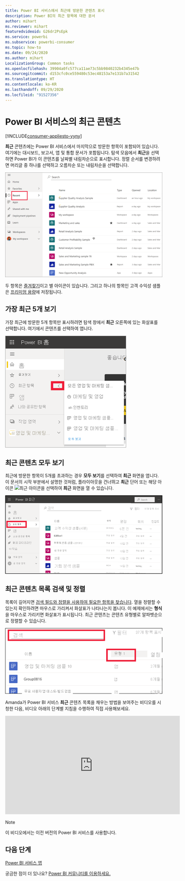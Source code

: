 ```yaml
---
title: Power BI 서비스에서 최근에 방문한 콘텐츠 표시
description: Power BI의 최근 항목에 대한 문서
author: mihart
ms.reviewer: mihart
featuredvideoid: G26dr2PsEpk
ms.service: powerbi
ms.subservice: powerbi-consumer
ms.topic: how-to
ms.date: 09/24/2020
ms.author: mihart
LocalizationGroup: Common tasks
ms.openlocfilehash: 39904a0fc577ca11ae73c5bb9840232b4345e47b
ms.sourcegitcommit: d153cfc0ce559480c53ec48153a7e131b7a31542
ms.translationtype: HT
ms.contentlocale: ko-KR
ms.lasthandoff: 09/29/2020
ms.locfileid: "91527356"
---
```

# <a name="recent-content-in-the-power-bi-service"></a>Power BI 서비스의 **최근** 콘텐츠

[!INCLUDE[consumer-appliesto-yyny](../includes/consumer-appliesto-yyny.md)]

**최근** 콘텐츠에는 Power BI 서비스에서 마지막으로 방문한 항목이 포함되어 있습니다. 여기에는 대시보드, 보고서, 앱 및 통합 문서가 포함됩니다. 탐색 모음에서 **최근**을 선택하면 Power BI가 이 콘텐츠를 날짜별 내림차순으로 표시합니다.  정렬 순서를 변경하려면 머리글 중 하나를 선택하고 오름차순 또는 내림차순을 선택합니다.


![최근 콘텐츠 창](./media/end-user-recent/power-bi-recents.png)

두 항목은 [즐겨찾기](end-user-favorite.md)이고 별 아이콘이 있습니다. 그리고 하나의 항목인 고객 수익성 샘플은 [프리미엄 용량](end-user-license.md)에 저장됩니다.

## <a name="see-your-five-most-recents"></a>가장 최근 5개 보기

가장 최근에 방문한 5개 항목만 표시하려면 탐색 창에서 **최근** 오른쪽에 있는 화살표를 선택합니다.  여기에서 콘텐츠를 선택하여 엽니다. 

![최근 콘텐츠 플라이아웃](./media/end-user-recent/power-bi-recent-fly-out.png)

## <a name="see-all-of-your-recent-content"></a>최근 콘텐츠 모두 보기

최근에 방문한 항목이 5개를 초과하는 경우 **모두 보기**를 선택하여 **최근** 화면을 엽니다. 이 문서의 시작 부분에서 설명한 것처럼, 플라이아웃을 건너뛰고 **최근** 단어 또는 해당 아이콘 ![최근 아이콘](./media/end-user-recent/power-bi-icon.png)을 선택하여 **최근** 화면을 열 수 있습니다.

![모든 최근 콘텐츠 표시](./media/end-user-recent/power-bi-admin-recent.png)


## <a name="search-and-sort-your-list-of-recent-content"></a>최근 콘텐츠 목록 검색 및 정렬

목록이 길어지면 [검색 필드와 정렬을 사용하여 필요한 항목을 찾습니다](end-user-search-sort.md). 열을 정렬할 수 있는지 확인하려면 마우스로 가리켜서 화살표가 나타나는지 봅니다. 이 예제에서는 **형식**을 마우스로 가리키면 화살표가 표시됩니다. 최근 콘텐츠는 콘텐츠 유형별로 알파벳순으로 정렬할 수 있습니다. 

![검색 필드와 정렬 화살표를 모두 보여주는 스크린샷](./media/end-user-recent/power-bi-recent-sort-search.png)

Amanda가 Power BI 서비스 **최근** 콘텐츠 목록을 채우는 방법을 보여주는 비디오를 시청한 다음, 비디오 아래의 단계별 지침을 수행하여 직접 사용해보세요.

<iframe width="560" height="315" src="https://www.youtube.com/embed/G26dr2PsEpk" frameborder="0" allowfullscreen></iframe>

> [!NOTE]
> 이 비디오에서는 이전 버전의 Power BI 서비스를 사용합니다.

<!--
## Actions available from the **Recent** content list
The actions available to you will depend on the settings assigned by the content *designer*. Some of your options may include:
* Select the star icon to [favorite a dashboard, report, or app](end-user-favorite.md) ![star icon](./media/end-user-shared-with-me/power-bi-star-icon.png).
* Some dashboards and reports can be re-shared  ![share icon](./media/end-user-shared-with-me/power-bi-share-icon-new.png).
* [Open the report in Excel](end-user-export.md) ![export to Excel icon](./media/end-user-shared-with-me/power-bi-excel.png) 
* [View insights](end-user-insights.md) that Power BI finds in the data ![insights icon](./media/end-user-shared-with-me/power-bi-insights.png). -->





## <a name="next-steps"></a>다음 단계
[Power BI 서비스 앱](end-user-apps.md)

궁금한 점이 더 있나요? [Power BI 커뮤니티를 이용하세요.](https://community.powerbi.com/)

